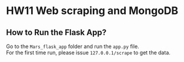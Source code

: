 # HW11 Web scraping and MongoDB   

## How to Run the Flask App?   
Go to the `Mars_flask_app` folder and run the `app.py` file.   
For the first time run, please issue `127.0.0.1/scrape` to get the data.  
